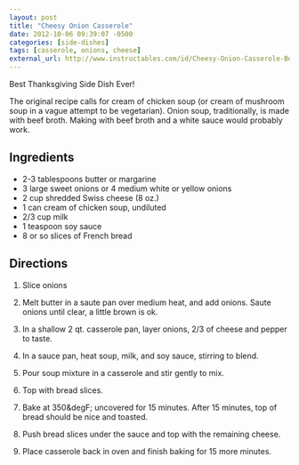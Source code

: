 ```yaml
---
layout: post
title: "Cheesy Onion Casserole"
date: 2012-10-06 09:39:07 -0500
categories: [side-dishes]
tags: [casserole, onions, cheese]
external_url: http://www.instructables.com/id/Cheesy-Onion-Casserole-Best-Thanksgiving-Side-Dis/?ALLSTEPS
---
```

Best Thanksgiving Side Dish Ever!

The original recipe calls for cream of chicken soup (or cream of
mushroom soup in a vague attempt to be vegetarian). Onion soup,
traditionally, is made with beef broth. Making with beef broth and a
white sauce would probably work.

## Ingredients

* 2-3 tablespoons butter or margarine
* 3 large sweet onions or 4 medium white or yellow onions
* 2 cup shredded Swiss cheese (8 oz.)
* 1 can cream of chicken soup, undiluted
* 2/3 cup milk
* 1 teaspoon soy sauce
* 8 or so slices of French bread


## Directions

1.  Slice onions

1.  Melt butter in a saute pan over medium heat, and add onions. Saute onions until clear, a little brown is ok.

1.  In a shallow 2 qt. casserole pan, layer onions, 2/3 of cheese and pepper to taste.

1.  In a sauce pan, heat soup, milk, and soy sauce, stirring to blend.

1.  Pour soup mixture in a casserole and stir gently to mix.

1.  Top with bread slices.

1.  Bake at 350&degF; uncovered for 15 minutes. After 15 minutes, top of bread should be nice and toasted.

1.  Push bread slices under the sauce and top with the remaining cheese.

1.  Place casserole back in oven and finish baking for 15 more minutes. 



